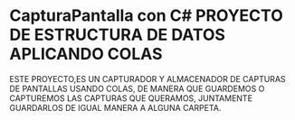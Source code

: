 # CapturaPantalla con C# PROYECTO DE ESTRUCTURA DE DATOS APLICANDO COLAS

ESTE PROYECTO,ES UN CAPTURADOR Y ALMACENADOR DE CAPTURAS DE PANTALLAS USANDO COLAS, DE MANERA QUE GUARDEMOS O CAPTUREMOS LAS CAPTURAS QUE QUERAMOS, JUNTAMENTE GUARDARLOS DE IGUAL 
MANERA A ALGUNA CARPETA.
